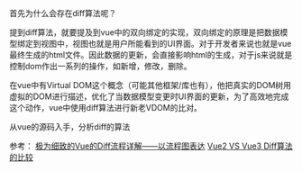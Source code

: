 首先为什么会存在diff算法呢？

提到diff算法，就要提及到vue中的双向绑定的实现，双向绑定的原理是把数据模型绑定到视图中，视图也就是用户所能看到的UI界面。对于开发者来说也就是vue最终生成的html文件。因此数据的更新，会直接影响html的生成，对于js来说就是控制dom作出一系列的操作，如新增，修改，删除。

在vue中有Virtual DOM这个概念（可能其他框架/库也有），他把真实的DOM树用虚拟的DOM进行描述，优化了当数据模型变更时UI界面的更新，为了高效地完成这个动作，vue中使用diff算法进行新老VDOM的比对。

从vue的源码入手，分析diff的算法




参考：
[极为细致的Vue的Diff流程详解——以流程图表达](https://segmentfault.com/a/1190000038894967)
[Vue2 VS Vue3 Diff算法的比较](https://www.naoffer.com/article/detail/5015)